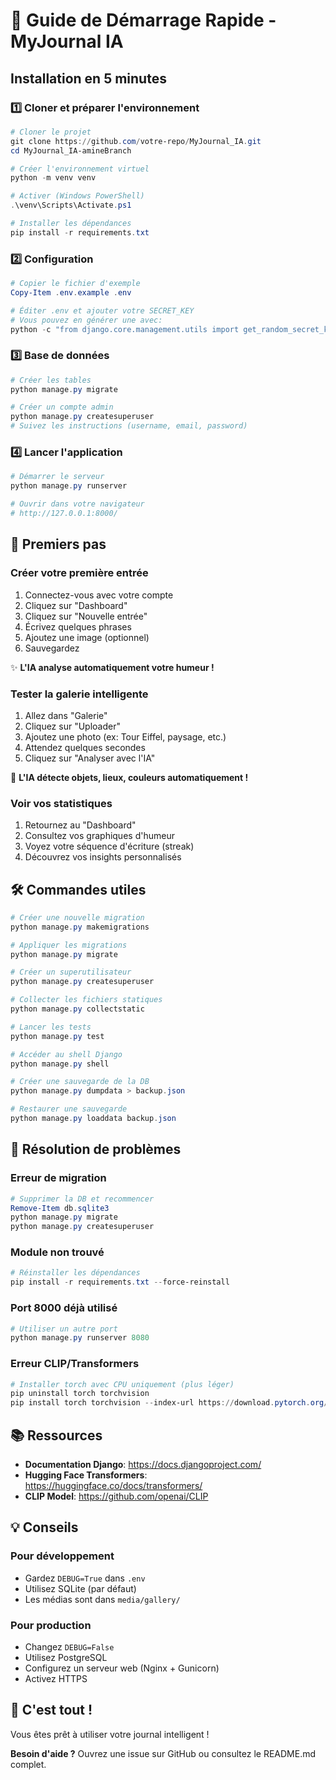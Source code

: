 # 🚀 Guide de Démarrage Rapide - MyJournal IA

## Installation en 5 minutes

### 1️⃣ Cloner et préparer l'environnement
```powershell
# Cloner le projet
git clone https://github.com/votre-repo/MyJournal_IA.git
cd MyJournal_IA-amineBranch

# Créer l'environnement virtuel
python -m venv venv

# Activer (Windows PowerShell)
.\venv\Scripts\Activate.ps1

# Installer les dépendances
pip install -r requirements.txt
```

### 2️⃣ Configuration
```powershell
# Copier le fichier d'exemple
Copy-Item .env.example .env

# Éditer .env et ajouter votre SECRET_KEY
# Vous pouvez en générer une avec:
python -c "from django.core.management.utils import get_random_secret_key; print(get_random_secret_key())"
```

### 3️⃣ Base de données
```powershell
# Créer les tables
python manage.py migrate

# Créer un compte admin
python manage.py createsuperuser
# Suivez les instructions (username, email, password)
```

### 4️⃣ Lancer l'application
```powershell
# Démarrer le serveur
python manage.py runserver

# Ouvrir dans votre navigateur
# http://127.0.0.1:8000/
```

## 🎯 Premiers pas

### Créer votre première entrée
1. Connectez-vous avec votre compte
2. Cliquez sur "Dashboard"
3. Cliquez sur "Nouvelle entrée"
4. Écrivez quelques phrases
5. Ajoutez une image (optionnel)
6. Sauvegardez

✨ **L'IA analyse automatiquement votre humeur !**

### Tester la galerie intelligente
1. Allez dans "Galerie"
2. Cliquez sur "Uploader"
3. Ajoutez une photo (ex: Tour Eiffel, paysage, etc.)
4. Attendez quelques secondes
5. Cliquez sur "Analyser avec l'IA"

🤖 **L'IA détecte objets, lieux, couleurs automatiquement !**

### Voir vos statistiques
1. Retournez au "Dashboard"
2. Consultez vos graphiques d'humeur
3. Voyez votre séquence d'écriture (streak)
4. Découvrez vos insights personnalisés

## 🛠️ Commandes utiles

```powershell
# Créer une nouvelle migration
python manage.py makemigrations

# Appliquer les migrations
python manage.py migrate

# Créer un superutilisateur
python manage.py createsuperuser

# Collecter les fichiers statiques
python manage.py collectstatic

# Lancer les tests
python manage.py test

# Accéder au shell Django
python manage.py shell

# Créer une sauvegarde de la DB
python manage.py dumpdata > backup.json

# Restaurer une sauvegarde
python manage.py loaddata backup.json
```

## 🐛 Résolution de problèmes

### Erreur de migration
```powershell
# Supprimer la DB et recommencer
Remove-Item db.sqlite3
python manage.py migrate
python manage.py createsuperuser
```

### Module non trouvé
```powershell
# Réinstaller les dépendances
pip install -r requirements.txt --force-reinstall
```

### Port 8000 déjà utilisé
```powershell
# Utiliser un autre port
python manage.py runserver 8080
```

### Erreur CLIP/Transformers
```powershell
# Installer torch avec CPU uniquement (plus léger)
pip uninstall torch torchvision
pip install torch torchvision --index-url https://download.pytorch.org/whl/cpu
```

## 📚 Ressources

- **Documentation Django**: https://docs.djangoproject.com/
- **Hugging Face Transformers**: https://huggingface.co/docs/transformers/
- **CLIP Model**: https://github.com/openai/CLIP

## 💡 Conseils

### Pour développement
- Gardez `DEBUG=True` dans `.env`
- Utilisez SQLite (par défaut)
- Les médias sont dans `media/gallery/`

### Pour production
- Changez `DEBUG=False`
- Utilisez PostgreSQL
- Configurez un serveur web (Nginx + Gunicorn)
- Activez HTTPS

## 🎉 C'est tout !

Vous êtes prêt à utiliser votre journal intelligent ! 

**Besoin d'aide ?** Ouvrez une issue sur GitHub ou consultez le README.md complet.
